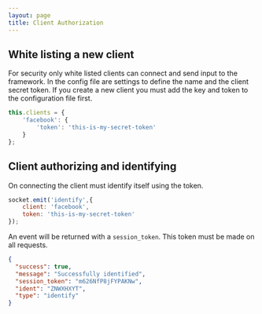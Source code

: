 ```yaml
---
layout: page
title: Client Authorization
---
```


## White listing a new client

For security only white listed clients can connect and send input to the framework. In the config file are settings to define the name and the client secret token. If you create a new client you must add the key and token to the configuration file first.

~~~javascript
this.clients = {
	'facebook': {
		'token': 'this-is-my-secret-token'
	}
};
~~~


## Client authorizing and identifying

On connecting the client must identify itself using the token.

~~~javascript
socket.emit('identify',{
	client: 'facebook',
	token: 'this-is-my-secret-token'
});
~~~

An event will be returned with a ``session_token``. This token must be made on all requests.

~~~json
{
  "success": true,
  "message": "Successfully identified",
  "session_token": "m626NfP8jFYPAKNw",
  "ident": "ZNWXHXYT",
  "type": "identify"
}
~~~